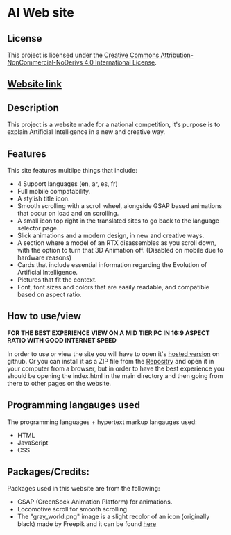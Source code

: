 # AI Web site

## License

This project is licensed under the [Creative Commons Attribution-NonCommercial-NoDerivs 4.0 International License](https://creativecommons.org/licenses/by-nc-nd/4.0/).

## [Website link](https://m7mdy9.github.io/AI)

## Description

This project is a website made for a national competition, it's purpose is to explain Artificial Intelligence in a new and creative way.

## Features

This site features multilpe things that include:

- 4 Support languages (en, ar, es, fr)
- Full mobile compatability.
- A stylish title icon.
- Smooth scrolling with a scroll wheel, alongside GSAP based animations that occur on load and on scrolling.
- A small icon top right in the translated sites to go back to the language selector page.
- Slick animations and a modern design, in new and creative ways.
- A section where a model of an RTX disassembles as you scroll down, with the option to turn that 3D Animation off. (Disabled on mobile due to hardware reasons)
- Cards that include essential information regarding the Evolution of Artificial Intelligence.
- Pictures that fit the context.
- Font, font sizes and colors that are easily readable, and compatible based on aspect ratio.

## How to use/view

**FOR THE BEST EXPERIENCE VIEW ON A MID TIER PC IN 16:9 ASPECT RATIO WITH GOOD INTERNET SPEED**

In order to use or view the site you will have to open it's [hosted version](https://m7mdy9.github.io/AI) on github.
Or you can install it as a ZIP file from the [Repositry](https://github.com/m7mdy9/AI) and open it in your computer from a browser, but in order to have the best experience you should be opening the index.html in the main directory and then going from there to other pages on the website.

## Programming langauges used

The programming languages + hypertext markup langauges used:
- HTML
- JavaScript
- CSS

## Packages/Credits:

Packages used in this website are from the following:

- GSAP (GreenSock Animation Platform) for animations.
- Locomotive scroll for smooth scrolling
- The "gray_world.png" image is a slight recolor of an icon (originally black) made by Freepik and it can be found [here](https://www.flaticon.com/free-icon/world_2115307?term=language&related_id=2115307)